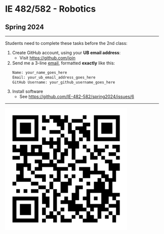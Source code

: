 # IE 482/582 - Robotics
## Spring 2024

---

Students need to complete these tasks before the 2nd class:
1. Create GitHub account, using your **UB email address**:
    - Visit https://github.com/join
2. Send me a 3-line [email](mailto:cmurray3@buffalo.edu?subject=IE%20482/582%20GitHub%20Account), formatted **exactly** like this:
    ```
    Name: your_name_goes_here
    Email: your_ub_email_address_goes_here
    GitHub Username: your_github_username_goes_here
    ``` 
4. Install software
    - See https://github.com/IE-482-582/spring2024/issues/6 
--- 

<img src="/images/class_qr_code.png" width="400">
